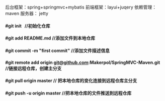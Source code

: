 #

后台框架：spring+springmvc+mybatis
前端框架：layui+juqery
依赖管理：maven
服务器： jetty

#### #git init   							//初始化仓库
#### #git add README.md 					//添加文件到本地仓库  
#### #git commit -m "first commit"			//添加文件描述信息
#### #git remote add origin git@github.com:Makerpol/SpringMVC-Maven.git 	//链接远程仓库，创建主分支
#### #git pull origin master 				// 把本地仓库的变化连接到远程仓库主分支
#### #git push -u origin master 			//把本地仓库的文件推送到远程仓库		
